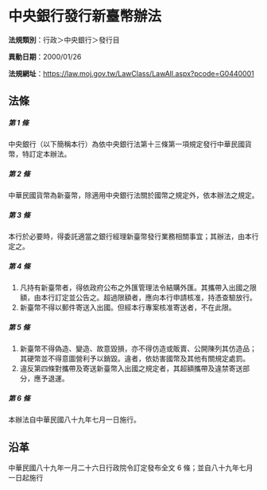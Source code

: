# 中央銀行發行新臺幣辦法

**法規類別**：行政＞中央銀行＞發行目

**異動日期**：2000/01/26  

**法規網址**：https://law.moj.gov.tw/LawClass/LawAll.aspx?pcode=G0440001





## 法條
##### 第 1 條
中央銀行（以下簡稱本行）為依中央銀行法第十三條第一項規定發行中華民國貨幣，特訂定本辦法。

##### 第 2 條
中華民國貨幣為新臺幣，除適用中央銀行法關於國幣之規定外，依本辦法之規定。

##### 第 3 條
本行於必要時，得委託適當之銀行經理新臺幣發行業務相關事宜；其辦法，由本行定之。

##### 第 4 條
1. 凡持有新臺幣者，得依政府公布之外匯管理法令結購外匯。其攜帶入出國之限額，由本行訂定並公告之。超過限額者，應向本行申請核准，持憑查驗放行。
1. 新臺幣不得以郵件寄送入出國。但經本行專案核准寄送者，不在此限。

##### 第 5 條
1. 新臺幣不得偽造、變造、故意毀損，亦不得仿造或販賣、公開陳列其仿造品；其硬幣並不得意圖營利予以銷毀。違者，依妨害國幣及其他有關規定處罰。
1. 違反第四條對攜帶及寄送新臺幣入出國之規定者，其超額攜帶及違禁寄送部分，應予退運。

##### 第 6 條
本辦法自中華民國八十九年七月一日施行。

## 沿革
中華民國八十九年一月二十六日行政院令訂定發布全文 6  條；並自八十九年七月一日起施行
